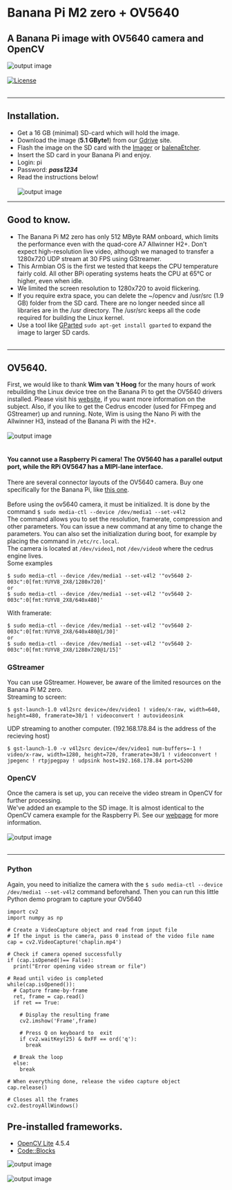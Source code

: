 # Banana Pi M2 zero + OV5640

## A Banana Pi image with OV5640 camera and OpenCV
![output image]( https://qengineering.eu/images/armbian.png )<br/><br/>
[![License](https://img.shields.io/badge/License-BSD%203--Clause-blue.svg)](https://opensource.org/licenses/BSD-3-Clause)<br/><br/>

------------

## Installation.

- Get a 16 GB (minimal) SD-card which will hold the image. 
- Download the image (**5.1 GByte!**) from our [Gdrive](https://drive.google.com/file/d/19gT6Okn-u_mnab_e0JZHuNyq_EDz9DJI/view?usp=sharing) site. 
- Flash the image on the SD card with the [Imager](https://www.raspberrypi.org/software/) or [balenaEtcher](https://www.balena.io/etcher/).
- Insert the SD card in your Banana Pi and enjoy.
- Login: pi
- Password: ***pass1234***
- Read the instructions below!<br/><br/>
![output image]( https://qengineering.eu/images/BananaPiM2zero_2.webp )<br/>
------------

## Good to know.

* The Banana Pi M2 zero has only 512 MByte RAM onboard, which limits the performance even with the quad-core A7 Allwinner H2+. Don't expect high-resolution live video, although we managed to transfer a 1280x720 UDP stream at 30 FPS using GStreamer.
* This Armbian OS is the first we tested that keeps the CPU temperature fairly cold. All other BPi operating systems heats the CPU at 65°C or higher, even when idle.
* We limited the screen resolution to 1280x720 to avoid flickering.
* If you require extra space, you can delete the ~/opencv and /usr/src (1.9 GB) folder from the SD card. There are no longer needed since all libraries are in the /usr directory. The /usr/src keeps all the code required for building the Linux kernel.
* Use a tool like [GParted](https://gparted.org/) `sudo apt-get install gparted` to expand the image to larger SD cards.<br/><br/>

------------

## OV5640.

First, we would like to thank **Wim van ‘t Hoog** for the many hours of work rebuilding the Linux device tree on the Banana Pi to get the OV5640 drivers installed.
Please visit his [website](https://wvthoog.nl/nanopi-ov5640-camera/), if you want more information on the subject. Also, if you like to get the Cedrus encoder (used for FFmpeg and GStreamer) up and running. Note, Wim is using the Nano Pi with the Allwinner H3, instead of the Banana Pi with the H2+.<br/><br/>
![output image]( https://qengineering.eu/images/OV5640_2.webp )<br/><br/>
#### You **cannot** use a Raspberry Pi camera! The OV56**40** has a parallel output port, while the RPi OV56**47** has a MIPI-lane interface.<br/>
There are several connector layouts of the OV5640 camera. Buy one specifically for the Banana Pi, like [this one](https://nl.aliexpress.com/item/32660117929.html).<br/><br/>
Before using the ov5640 camera, it must be initialized. It is done by the command `$ sudo media-ctl --device /dev/media1 --set-v4l2`<br/>
The command allows you to set the resolution, framerate, compression and other parameters. You can issue a new command at any time to change the parameters. You can also set the initialization during boot, for example by placing the command in `/etc/rc.local`.<br/>
The camera is located at `/dev/video1`, not `/dev/video0` where the cedrus engine lives.<br/>
Some examples
```
$ sudo media-ctl --device /dev/media1 --set-v4l2 '"ov5640 2-003c":0[fmt:YUYV8_2X8/1280x720]'
or
$ sudo media-ctl --device /dev/media1 --set-v4l2 '"ov5640 2-003c":0[fmt:YUYV8_2X8/640x480]'
```
With framerate:
```
$ sudo media-ctl --device /dev/media1 --set-v4l2 '"ov5640 2-003c":0[fmt:YUYV8_2X8/640x480@1/30]'
or
$ sudo media-ctl --device /dev/media1 --set-v4l2 '"ov5640 2-003c":0[fmt:YUYV8_2X8/1280x720@1/15]'
```
### GStreamer
You can use GStreamer. However, be aware of the limited resources on the Banana Pi M2 zero.<br/>
Streaming to screen:
```
$ gst-launch-1.0 v4l2src device=/dev/video1 ! video/x-raw, width=640, height=480, framerate=30/1 ! videoconvert ! autovideosink
```
UDP streaming to another computer. (192.168.178.84 is the address of the recieving host)
```
$ gst-launch-1.0 -v v4l2src device=/dev/video1 num-buffers=-1 ! video/x-raw, width=1280, height=720, framerate=30/1 ! videoconvert ! jpegenc ! rtpjpegpay ! udpsink host=192.168.178.84 port=5200
```
### OpenCV
Once the camera is set up, you can receive the video stream in OpenCV for further processing.<br/>
We've added an example to the SD image. It is almost identical to the OpenCV camera example for the Raspberry Pi. See our [webpage](https://qengineering.eu/opencv-c-examples-on-raspberry-pi.html) for more information.<br/><br/>
![output image]( https://qengineering.eu/images/BananaStreet.webp )<br/><br/>

------------

### Python 
Again, you need to initialize the camera with the `$ sudo media-ctl --device /dev/media1 --set-v4l2` command beforehand. Then you can run this little Python demo program to capture your OV5640
```
import cv2
import numpy as np

# Create a VideoCapture object and read from input file
# If the input is the camera, pass 0 instead of the video file name
cap = cv2.VideoCapture('chaplin.mp4')

# Check if camera opened successfully
if (cap.isOpened()== False): 
  print("Error opening video stream or file")

# Read until video is completed
while(cap.isOpened()):
  # Capture frame-by-frame
  ret, frame = cap.read()
  if ret == True:

    # Display the resulting frame
    cv2.imshow('Frame',frame)

    # Press Q on keyboard to  exit
    if cv2.waitKey(25) & 0xFF == ord('q'):
      break

  # Break the loop
  else: 
    break

# When everything done, release the video capture object
cap.release()

# Closes all the frames
cv2.destroyAllWindows()
```

## Pre-installed frameworks.

- [OpenCV Lite](https://qengineering.eu/install-opencv-lite-on-raspberry-pi.html) 4.5.4
- [Code::Blocks](https://qengineering.eu/opencv-c-examples-on-raspberry-pi.html)

![output image]( https://qengineering.eu/images/MediaBananaPi.webp )<br/><br/>
![output image]( https://qengineering.eu/images/v4l2.webp )
